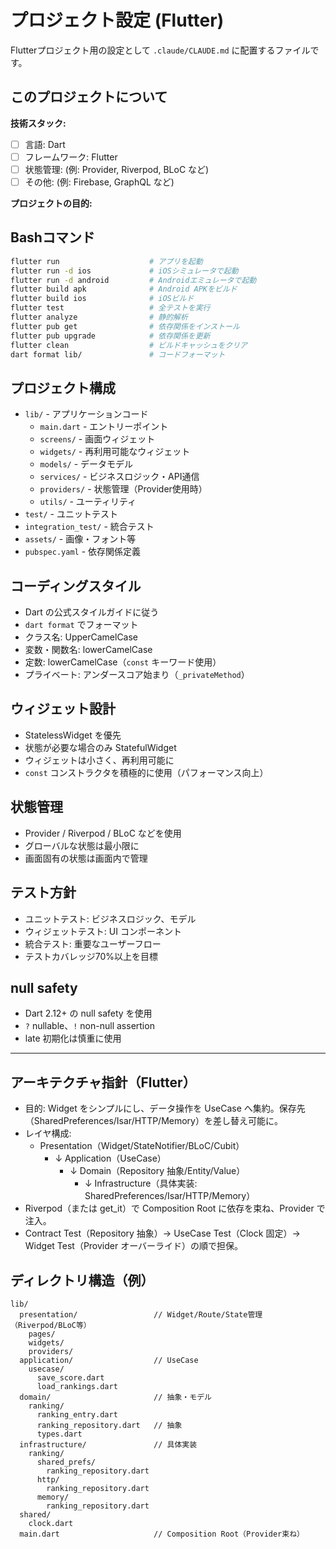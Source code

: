 # プロジェクト設定 (Flutter)

Flutterプロジェクト用の設定として `.claude/CLAUDE.md` に配置するファイルです。

## このプロジェクトについて

<!-- ⚠️ 【要記入】このセクションをプロジェクトに合わせて編集してください -->

**技術スタック:**
- [ ] 言語: Dart
- [ ] フレームワーク: Flutter
- [ ] 状態管理: (例: Provider, Riverpod, BLoC など)
- [ ] その他: (例: Firebase, GraphQL など)

**プロジェクトの目的:**
<!-- プロジェクトの概要を簡潔に記述 -->

## Bashコマンド

<!-- ⚠️ 【要記入】プロジェクトで実際に使うコマンドに修正してください -->

```bash
flutter run                    # アプリを起動
flutter run -d ios             # iOSシミュレータで起動
flutter run -d android         # Androidエミュレータで起動
flutter build apk              # Android APKをビルド
flutter build ios              # iOSビルド
flutter test                   # 全テストを実行
flutter analyze                # 静的解析
flutter pub get                # 依存関係をインストール
flutter pub upgrade            # 依存関係を更新
flutter clean                  # ビルドキャッシュをクリア
dart format lib/               # コードフォーマット
```

## プロジェクト構成

<!-- ⚠️ 【要記入】プロジェクトの実際のディレクトリ構造を記入してください -->

- `lib/` - アプリケーションコード
  - `main.dart` - エントリーポイント
  - `screens/` - 画面ウィジェット
  - `widgets/` - 再利用可能なウィジェット
  - `models/` - データモデル
  - `services/` - ビジネスロジック・API通信
  - `providers/` - 状態管理（Provider使用時）
  - `utils/` - ユーティリティ
- `test/` - ユニットテスト
- `integration_test/` - 統合テスト
- `assets/` - 画像・フォント等
- `pubspec.yaml` - 依存関係定義

## コーディングスタイル

- Dart の公式スタイルガイドに従う
- `dart format` でフォーマット
- クラス名: UpperCamelCase
- 変数・関数名: lowerCamelCase
- 定数: lowerCamelCase（`const` キーワード使用）
- プライベート: アンダースコア始まり（`_privateMethod`）

## ウィジェット設計

- StatelessWidget を優先
- 状態が必要な場合のみ StatefulWidget
- ウィジェットは小さく、再利用可能に
- `const` コンストラクタを積極的に使用（パフォーマンス向上）

## 状態管理

- Provider / Riverpod / BLoC などを使用
- グローバルな状態は最小限に
- 画面固有の状態は画面内で管理

## テスト方針

- ユニットテスト: ビジネスロジック、モデル
- ウィジェットテスト: UI コンポーネント
- 統合テスト: 重要なユーザーフロー
- テストカバレッジ70%以上を目標

## null safety

- Dart 2.12+ の null safety を使用
- `?` nullable、`!` non-null assertion
- late 初期化は慎重に使用

---

## アーキテクチャ指針（Flutter）

- 目的: Widget をシンプルにし、データ操作を UseCase へ集約。保存先（SharedPreferences/Isar/HTTP/Memory）を差し替え可能に。
- レイヤ構成:
  - Presentation（Widget/StateNotifier/BLoC/Cubit）
    - ↓ Application（UseCase）
      - ↓ Domain（Repository 抽象/Entity/Value）
        - ↓ Infrastructure（具体実装: SharedPreferences/Isar/HTTP/Memory）
- Riverpod（または get_it）で Composition Root に依存を束ね、Provider で注入。
- Contract Test（Repository 抽象）→ UseCase Test（Clock 固定）→ Widget Test（Provider オーバーライド）の順で担保。

## ディレクトリ構造（例）

```
lib/
  presentation/                 // Widget/Route/State管理（Riverpod/BLoC等）
    pages/
    widgets/
    providers/
  application/                  // UseCase
    usecase/
      save_score.dart
      load_rankings.dart
  domain/                       // 抽象・モデル
    ranking/
      ranking_entry.dart
      ranking_repository.dart   // 抽象
      types.dart
  infrastructure/               // 具体実装
    ranking/
      shared_prefs/
        ranking_repository.dart
      http/
        ranking_repository.dart
      memory/
        ranking_repository.dart
  shared/
    clock.dart
  main.dart                     // Composition Root（Provider束ね）
```
